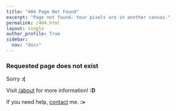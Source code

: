 ```yaml
---
title: "404 Page Not Found"
excerpt: "Page not found. Your pixels are in another canvas."
permalink: /404.html
layout: single
author_profile: True
sidebar:
  nav: "docs"
---
```


### Requested page does not exist
Sorry **:(**

Visit [/about](https://aadeliee22.github.io/about/) for more information! **:D**

If you need help, [contact](aadeliee@gm.gist.ac.kr) me. **:>**
